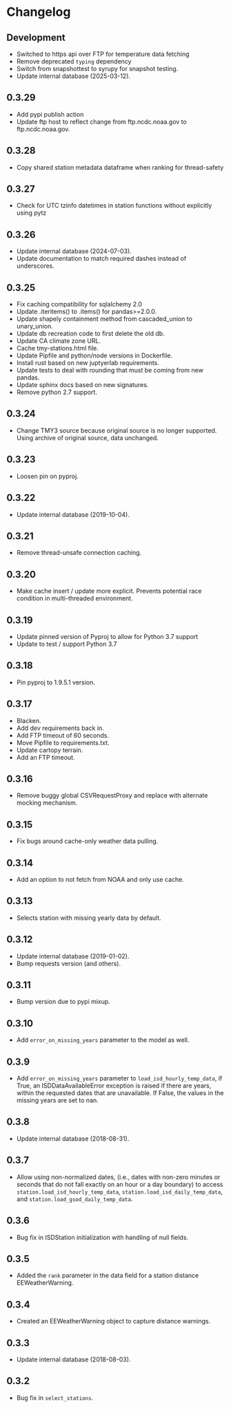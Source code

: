 Changelog
=========

Development
-----------

* Switched to https api over FTP for temperature data fetching
* Remove deprecated `typing` dependency
* Switch from snapshottest to syrupy for snapshot testing.
* Update internal database (2025-03-12).

0.3.29
------

* Add pypi publish action
* Update ftp host to reflect change from ftp.ncdc.noaa.gov to ftp.ncdc.noaa.gov.

0.3.28
------

* Copy shared station metadata dataframe when ranking for thread-safety

0.3.27
-------

* Check for UTC tzinfo datetimes in station functions without explicitly using pytz

0.3.26
------

* Update internal database (2024-07-03).
* Update documentation to match required dashes instead of underscores.

0.3.25
------

* Fix caching compatibility for sqlalchemy 2.0
* Update .iteritems() to .items() for pandas>=2.0.0.
* Update shapely containment method from cascaded_union to unary_union.
* Update db recreation code to first delete the old db.
* Update CA climate zone URL.
* Cache tmy-stations.html file.
* Update Pipfile and python/node versions in Dockerfile.
* Install rust based on new juptyerlab requirements.
* Update tests to deal with rounding that must be coming from new pandas.
* Update sphinx docs based on new signatures.
* Remove python 2.7 support.

0.3.24
------

* Change TMY3 source because original source is no longer supported. Using archive of
original source, data unchanged.

0.3.23
------

* Loosen pin on pyproj.

0.3.22
------

* Update internal database (2019-10-04).

0.3.21
------

* Remove thread-unsafe connection caching.

0.3.20
------

* Make cache insert / update more explicit. Prevents potential race condition in
  multi-threaded environment.

0.3.19
------

* Update pinned version of Pyproj to allow for Python 3.7 support
* Update to test / support Python 3.7

0.3.18
------

* Pin pyproj to 1.9.5.1 version.

0.3.17
------

* Blacken.
* Add dev requirements back in.
* Add FTP timeout of 60 seconds.
* Move Pipfile to requirements.txt.
* Update cartopy terrain.
* Add an FTP timeout.

0.3.16
------

* Remove buggy global CSVRequestProxy and replace with alternate mocking
  mechanism.

0.3.15
------

* Fix bugs around cache-only weather data pulling.

0.3.14
------

* Add an option to not fetch from NOAA and only use cache.

0.3.13
------

* Selects station with missing yearly data by default.

0.3.12
------

* Update internal database (2019-01-02).
* Bump requests version (and others).

0.3.11
------

* Bump version due to pypi mixup.

0.3.10
------

* Add `error_on_missing_years` parameter to the model as well.

0.3.9
-----

* Add `error_on_missing_years` parameter to `load_isd_hourly_temp_data`,
  if True, an ISDDataAvailableError exception is raised if there are years,
  within the requested dates that are unavailable. If False, the values in
  the missing years are set to nan.

0.3.8
-----

* Update internal database (2018-08-31).

0.3.7
-----

* Allow using non-normalized dates, (i.e., dates with non-zero minutes or
  seconds that do not fall exactly on an hour or a day boundary) to access
  `station.load_isd_hourly_temp_data`, `station.load_isd_daily_temp_data`,
  and `station.load_gsod_daily_temp_data`.

0.3.6
-----

* Bug fix in ISDStation initialization with handling of null fields.

0.3.5
-----

* Added the `rank` parameter in the data field for a station distance EEWeatherWarning.

0.3.4
-----

* Created an EEWeatherWarning object to capture distance warnings.

0.3.3
-----

* Update internal database (2018-08-03).

0.3.2
-----

* Bug fix in `select_stations`.
